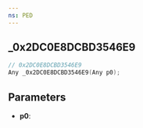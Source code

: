 ```yaml
---
ns: PED
---
```

## _0x2DC0E8DCBD3546E9

```c
// 0x2DC0E8DCBD3546E9
Any _0x2DC0E8DCBD3546E9(Any p0);
```

## Parameters
* **p0**:
